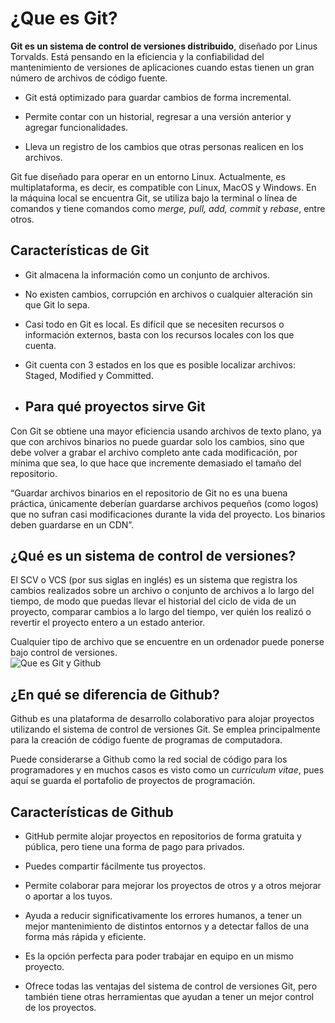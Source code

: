 ﻿# ¿Que es Git?
**Git es un sistema de control de versiones distribuido**, diseñado por Linus Torvalds. Está pensando en la eficiencia y la confiabilidad del mantenimiento de versiones de aplicaciones cuando estas tienen un gran número de archivos de código fuente.
-   Git está optimizado para guardar cambios de forma incremental.
    
-   Permite contar con un historial, regresar a una versión anterior y agregar funcionalidades.
    
-   Lleva un registro de los cambios que otras personas realicen en los archivos.
    

Git fue diseñado para operar en un entorno Linux. Actualmente, es multiplataforma, es decir, es compatible con Linux, MacOS y Windows. En la máquina local se encuentra Git, se utiliza bajo la terminal o línea de comandos y tiene comandos como  _merge, pull, add, commit_  y  _rebase_, entre otros.

## Características de Git
-   Git almacena la información como un conjunto de archivos.
    
-   No existen cambios, corrupción en archivos o cualquier alteración sin que Git lo sepa.
    
-   Casi todo en Git es local. Es difícil que se necesiten recursos o información externos, basta con los recursos locales con los que cuenta.
    
-   Git cuenta con 3 estados en los que es posible localizar archivos: Staged, Modified y Committed.
- ## Para qué proyectos sirve Git

Con Git se obtiene una mayor eficiencia usando archivos de texto plano, ya que con archivos binarios no puede guardar solo los cambios, sino que debe volver a grabar el archivo completo ante cada modificación, por mínima que sea, lo que hace que incremente demasiado el tamaño del repositorio.

“Guardar archivos binarios en el repositorio de Git no es una buena práctica, únicamente deberían guardarse archivos pequeños (como logos) que no sufran casi modificaciones durante la vida del proyecto. Los binarios deben guardarse en un CDN”.

## ¿Qué es un sistema de control de versiones?

El SCV o VCS (por sus siglas en inglés) es un sistema que registra los cambios realizados sobre un archivo o conjunto de archivos a lo largo del tiempo, de modo que puedas llevar el historial del ciclo de vida de un proyecto, comparar cambios a lo largo del tiempo, ver quién los realizó o revertir el proyecto entero a un estado anterior.

Cualquier tipo de archivo que se encuentre en un ordenador puede ponerse bajo control de versiones.  
![Que es Git y Github](https://static.platzi.com/media/user_upload/Que_es_Git-8f5b6780-47b4-4ff7-9a8a-6fdec5a0f1af.jpg)

## ¿En qué se diferencia de Github?

Github es una plataforma de desarrollo colaborativo para alojar proyectos utilizando el sistema de control de versiones Git. Se emplea principalmente para la creación de código fuente de programas de computadora.

Puede considerarse a Github como la red social de código para los programadores y en muchos casos es visto como un  _curriculum vitae_, pues aquí se guarda el portafolio de proyectos de programación.

## Características de Github

-   GitHub permite alojar proyectos en repositorios de forma gratuita y pública, pero tiene una forma de pago para privados.
    
-   Puedes compartir fácilmente tus proyectos.
    
-   Permite colaborar para mejorar los proyectos de otros y a otros mejorar o aportar a los tuyos.
    
-   Ayuda a reducir significativamente los errores humanos, a tener un mejor mantenimiento de distintos entornos y a detectar fallos de una forma más rápida y eficiente.
    
-   Es la opción perfecta para poder trabajar en equipo en un mismo proyecto.
    
-   Ofrece todas las ventajas del sistema de control de versiones Git, pero también tiene otras herramientas que ayudan a tener un mejor control de los proyectos.

    

